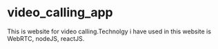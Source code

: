 # video_calling_app
This is website for video calling.Technolgy i have used in this website is WebRTC, nodeJS, reactJS.
